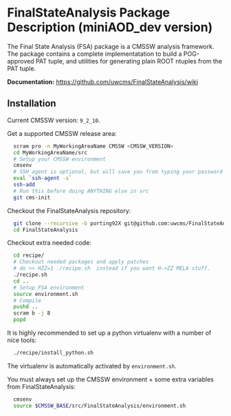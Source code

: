 FinalStateAnalysis Package Description (miniAOD_dev version)
============================================================

The Final State Analysis (FSA) package is a CMSSW analysis framework.  
The package contains a complete implementatation to build a POG-approved 
PAT tuple, and utilities for generating plain ROOT ntuples from the PAT tuple.

**Documentation:** https://github.com/uwcms/FinalStateAnalysis/wiki


Installation
------------

Current CMSSW version: ``9_2_10``.

Get a supported CMSSW release area:

```bash
  scram pro -n MyWorkingAreaName CMSSW <CMSSW_VERSION>
  cd MyWorkingAreaName/src
  # Setup your CMSSW environment
  cmsenv
  # SSH agent is optional, but will save you from typing your password many times
  eval `ssh-agent -s`
  ssh-add
  # Run this before doing ANYTHING else in src
  git cms-init
```

Checkout the FinalStateAnalysis repository:

```bash
  git clone --recursive -b porting92X git@github.com:uwcms/FinalStateAnalysis.git
  cd FinalStateAnalysis
```

Checkout extra needed code:

```bash
  cd recipe/
  # Checkout needed packages and apply patches
  # do >> HZZ=1 ./recipe.sh  instead if you want H->ZZ MELA stuff.
  ./recipe.sh
  cd ..
  # Setup FSA environment
  source environment.sh
  # Compile
  pushd ..
  scram b -j 8
  popd
```

It is highly recommended to set up a python virtualenv with a number of nice tools:
```bash
  ./recipe/install_python.sh
```
The virtualenv is automatically activated by `environment.sh`.

You must always set up the CMSSW environment + some extra variables from FinalStateAnalysis:

```bash
  cmsenv
  source $CMSSW_BASE/src/FinalStateAnalysis/environment.sh
```

